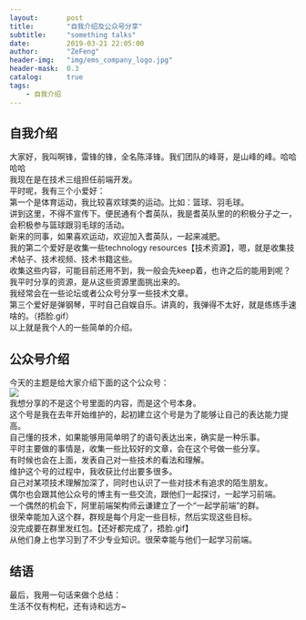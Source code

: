 ```yaml
---
layout:       post
title:        "自我介绍及公众号分享"
subtitle:     "something talks"
date:         2019-03-21 22:05:00
author:       "ZeFeng"
header-img:   "img/ems_company_logo.jpg"
header-mask:  0.3
catalog:      true
tags:
    - 自我介绍
---
```


## 自我介绍
大家好，我叫啊锋，雷锋的锋，全名陈泽锋。我们团队的峰哥，是山峰的峰。哈哈哈哈<br>
我现在是在技术三组担任前端开发。<br>
平时呢，我有三个小爱好：<br>
第一个是体育运动，我比较喜欢球类的运动。比如：篮球、羽毛球。<br>
讲到这里，不得不宣传下。便民通有个耆英队，我是耆英队里的的积极分子之一，会积极参与篮球跟羽毛球的活动。<br>
新来的同事，如果喜欢运动，欢迎加入耆英队，一起来减肥。<br>
我的第二个爱好是收集一些technology resources【技术资源】，嗯，就是收集技术帖子、技术视频、技术书籍这些。<br>
收集这些内容，可能目前还用不到，我一般会先keep着，也许之后的能用到呢？<br>
我平时分享的资源，是从这些资源里面挑出来的。<br>
我经常会在一些论坛或者公众号分享一些技术文章。<br>
第三个爱好是弹钢琴，平时自己自娱自乐。讲真的，我弹得不太好，就是练练手速啥的。（捂脸.gif）<br>
以上就是我个人的一些简单的介绍。<br>

## 公众号介绍
今天的主题是给大家介绍下面的这个公众号：<br>
<img src="https://00feng00.github.io/img/wechatOfficialAccounts.jpg"><br>
我想分享的不是这个号里面的内容，而是这个号本身。<br>
这个号是我在去年开始维护的，起初建立这个号是为了能够让自己的表达能力提高。<br>
自己懂的技术，如果能够用简单明了的语句表达出来，确实是一种乐事。<br>
平时主要做的事情是，收集一些比较好的文章，会在这个号做一些分享。<br>
有时候也会在上面，发表自己对一些技术的看法和理解。<br>
维护这个号的过程中，我收获比付出要多很多。<br>
自己对某项技术理解加深了，同时也认识了一些对技术有追求的陌生朋友。<br>
偶尔也会跟其他公众号的博主有一些交流，跟他们一起探讨，一起学习前端。<br>
一个偶然的机会下，阿里前端架构师云谦建立了一个“一起学前端”的群。<br>
很荣幸能加入这个群，群规是每个月定一些目标，然后实现这些目标。<br>
没完成要在群里发红包。【还好都完成了，捂脸.gif】<br>
从他们身上也学习到了不少专业知识。很荣幸能与他们一起学习前端。<br>


## 结语
最后，我用一句话来做个总结：<br>
生活不仅有枸杞，还有诗和远方~<br>


